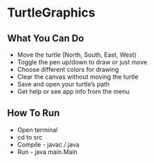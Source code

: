 # TurtleGraphics

##  What You Can Do

- Move the turtle (North, South, East, West)
- Toggle the pen up/down to draw or just move
- Choose different colors for drawing
- Clear the canvas without moving the turtle
- Save and open your turtle’s path
- Get help or see app info from the menu

## How To Run
- Open terminal
- cd to src
- Compile - javac */*.java
- Run - java main.Main
